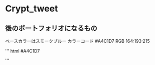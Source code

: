 # Crypt_tweet

## 後のポートフォリオになるもの

ベースカラーはスモークブルー
カラーコード #A4C1D7
RGB 164:193:215

''' html
 #A4C1D7


'''